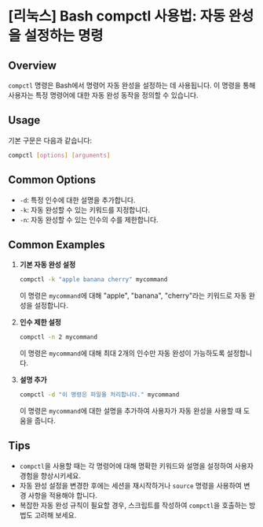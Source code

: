 # [리눅스] Bash compctl 사용법: 자동 완성을 설정하는 명령

## Overview
`compctl` 명령은 Bash에서 명령어 자동 완성을 설정하는 데 사용됩니다. 이 명령을 통해 사용자는 특정 명령어에 대한 자동 완성 동작을 정의할 수 있습니다.

## Usage
기본 구문은 다음과 같습니다:
```bash
compctl [options] [arguments]
```

## Common Options
- `-d`: 특정 인수에 대한 설명을 추가합니다.
- `-k`: 자동 완성할 수 있는 키워드를 지정합니다.
- `-n`: 자동 완성할 수 있는 인수의 수를 제한합니다.

## Common Examples
1. **기본 자동 완성 설정**
   ```bash
   compctl -k "apple banana cherry" mycommand
   ```
   이 명령은 `mycommand`에 대해 "apple", "banana", "cherry"라는 키워드로 자동 완성을 설정합니다.

2. **인수 제한 설정**
   ```bash
   compctl -n 2 mycommand
   ```
   이 명령은 `mycommand`에 대해 최대 2개의 인수만 자동 완성이 가능하도록 설정합니다.

3. **설명 추가**
   ```bash
   compctl -d "이 명령은 파일을 처리합니다." mycommand
   ```
   이 명령은 `mycommand`에 대한 설명을 추가하여 사용자가 자동 완성을 사용할 때 도움을 줍니다.

## Tips
- `compctl`을 사용할 때는 각 명령어에 대해 명확한 키워드와 설명을 설정하여 사용자 경험을 향상시키세요.
- 자동 완성 설정을 변경한 후에는 세션을 재시작하거나 `source` 명령을 사용하여 변경 사항을 적용해야 합니다.
- 복잡한 자동 완성 규칙이 필요할 경우, 스크립트를 작성하여 `compctl`을 호출하는 방법도 고려해 보세요.